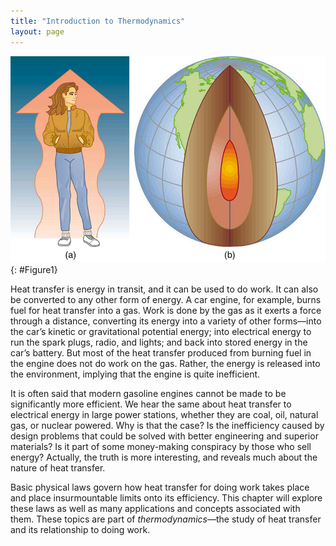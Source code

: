 ```yaml
---
title: "Introduction to Thermodynamics"
layout: page
---    
```


![A steam engine and several passenger cars are shown traveling down a train track. The train has some people on board.](../resources/Figure_14_00_01.jpg "A steam engine uses heat transfer to do work. Tourists regularly ride this narrow-gauge steam engine train near the San Juan Skyway in Durango, Colorado, part of the National Scenic Byways Program. (credit: Dennis Adams)")
{: #Figure1}

Heat transfer is energy in transit, and it can be used to do work. It can also
be converted to any other form of energy. A car engine, for example, burns fuel
for heat transfer into a gas. Work is done by the gas as it exerts a force
through a distance, converting its energy into a variety of other forms—into the
car’s kinetic or gravitational potential energy; into electrical energy to run
the spark plugs, radio, and lights; and back into stored energy in the car’s
battery. But most of the heat transfer produced from burning fuel in the engine
does not do work on the gas. Rather, the energy is released into the
environment, implying that the engine is quite inefficient.

It is often said that modern gasoline engines cannot be made to be significantly
more efficient. We hear the same about heat transfer to electrical energy in
large power stations, whether they are coal, oil, natural gas, or nuclear
powered. Why is that the case? Is the inefficiency caused by design problems
that could be solved with better engineering and superior materials? Is it part
of some money-making conspiracy by those who sell energy? Actually, the truth is
more interesting, and reveals much about the nature of heat transfer.

Basic physical laws govern how heat transfer for doing work takes place and
place insurmountable limits onto its efficiency. This chapter will explore these
laws as well as many applications and concepts associated with them. These
topics are part of *thermodynamics*—the study of heat transfer and its
relationship to doing work.
